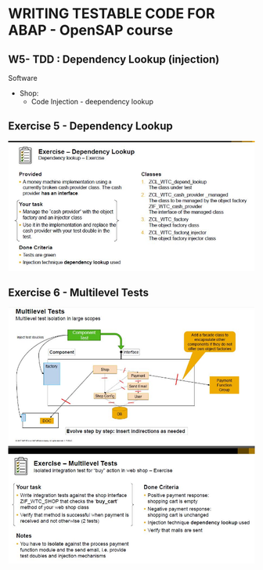 
# WRITING TESTABLE CODE FOR ABAP  - OpenSAP course
## W5- TDD : Dependency Lookup (injection) 

Software
* Shop: 
    * Code Injection - deependency lookup

## Exercise 5 - Dependency Lookup
![Pic1](https://github.com/davidvela/OS_WritingTestableABAPc/blob/master/week5/exercise5.JPG)

## Exercise 6 - Multilevel Tests
![Pic2](https://github.com/davidvela/OS_WritingTestableABAPc/blob/master/week5/exercise6.JPG)
